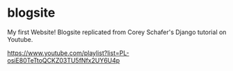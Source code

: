 # blogsite
My first Website!
Blogsite replicated from Corey Schafer's Django tutorial on Youtube. 

https://www.youtube.com/playlist?list=PL-osiE80TeTtoQCKZ03TU5fNfx2UY6U4p
